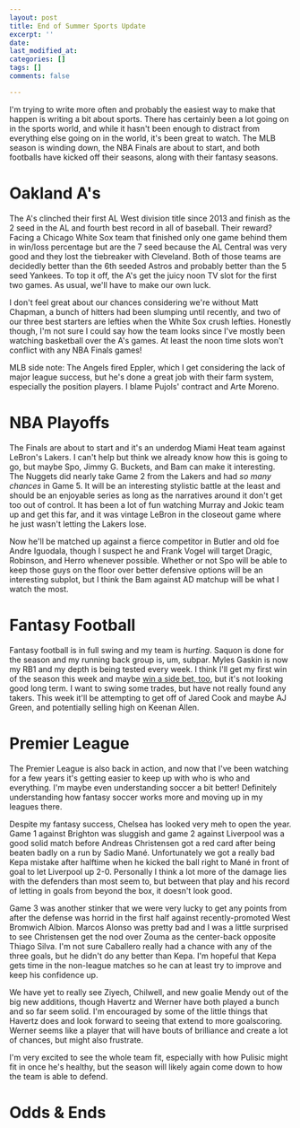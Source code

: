 ```yaml
---
layout: post
title: End of Summer Sports Update
excerpt: ''
date: 
last_modified_at: 
categories: []
tags: []
comments: false

---
```

I'm trying to write more often and probably the easiest way to make that happen is writing a bit about sports. There has certainly been a lot going on in the sports world, and while it hasn't been enough to distract from everything else going on in the world, it's been great to watch. The MLB season is winding down, the NBA Finals are about to start, and both footballs have kicked off their seasons, along with their fantasy seasons.

# Oakland A's

The A's clinched their first AL West division title since 2013 and finish as the 2 seed in the AL and fourth best record in all of baseball. Their reward? Facing a Chicago White Sox team that finished only one game behind them in win/loss percentage but are the 7 seed because the AL Central was very good and they lost the tiebreaker with Cleveland. Both of those teams are decidedly better than the 6th seeded Astros and probably better than the 5 seed Yankees. To top it off, the A's get the juicy noon TV slot for the first two games. As usual, we'll have to make our own luck.

I don't feel great about our chances considering we're without Matt Chapman, a bunch of hitters had been slumping until recently, and two of our three best starters are lefties when the White Sox crush lefties. Honestly though, I'm not sure I could say how the team looks since I've mostly been watching basketball over the A's games. At least the noon time slots won't conflict with any NBA Finals games!

MLB side note: The Angels fired Eppler, which I get considering the lack of major league success, but he's done a great job with their farm system, especially the position players. I blame Pujols' contract and Arte Moreno.

# NBA Playoffs

The Finals are about to start and it's an underdog Miami Heat team against LeBron's Lakers. I can't help but think we already know how this is going to go, but maybe Spo, Jimmy G. Buckets, and Bam can make it interesting. The Nuggets did nearly take Game 2 from the Lakers and had _so many chances_ in Game 5. It will be an interesting stylistic battle at the least and should be an enjoyable series as long as the narratives around it don't get too out of control. It has been a lot of fun watching Murray and Jokic team up and get this far, and it was vintage LeBron in the closeout game where he just wasn't letting the Lakers lose.

Now he'll be matched up against a fierce competitor in Butler and old foe Andre Iguodala, though I suspect he and Frank Vogel will target Dragic, Robinson, and Herro whenever possible. Whether or not Spo will be able to keep those guys on the floor over better defensive options will be an interesting subplot, but I think the Bam against AD matchup will be what I watch the most.

# Fantasy Football

Fantasy football is in full swing and my team is _hurting_. Saquon is done for the season and my running back group is, um, subpar. Myles Gaskin is now my RB1 and my depth is being tested every week. I think I'll get my first win of the season this week and maybe [win a side bet, too](https://twitter.com/wfordh/status/1310435261881360384), but it's not looking good long term. I want to swing some trades, but have not really found any takers. This week it'll be attempting to get off of Jared Cook and maybe AJ Green, and potentially selling high on Keenan Allen.

# Premier League

The Premier League is also back in action, and now that I've been watching for a few years it's getting easier to keep up with who is who and everything. I'm maybe even understanding soccer a bit better! Definitely understanding how fantasy soccer works more and moving up in my leagues there.

Despite my fantasy success, Chelsea has looked very meh to open the year. Game 1 against Brighton was sluggish and game 2 against Liverpool was a good solid match before Andreas Christensen got a red card after being beaten badly on a run by Sadio Mané. Unfortunately we got a really bad Kepa mistake after halftime when he kicked the ball right to Mané in front of goal to let Liverpool up 2-0. Personally I think a lot more of the damage lies with the defenders than most seem to, but between that play and his record of letting in goals from beyond the box, it doesn't look good.

Game 3 was another stinker that we were very lucky to get any points from after the defense was horrid in the first half against recently-promoted West Bromwich Albion. Marcos Alonso was pretty bad and I was a little surprised to see Christensen get the nod over Zouma as the center-back opposite Thiago Silva. I'm not sure Caballero really had a chance with any of the three goals, but he didn't do any better than Kepa. I'm hopeful that Kepa gets time in the non-league matches so he can at least try to improve and keep his confidence up.

We have yet to really see Ziyech, Chilwell, and new goalie Mendy out of the big new additions, though Havertz and Werner have both played a bunch and so far seem solid. I'm encouraged by some of the little things that Havertz does and look forward to seeing that extend to more goalscoring. Werner seems like a player that will have bouts of brilliance and create a lot of chances, but might also frustrate.

I'm very excited to see the whole team fit, especially with how Pulisic might fit in once he's healthy, but the season will likely again come down to how the team is able to defend.

# Odds & Ends
